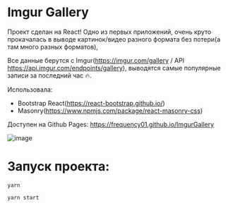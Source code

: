 # Imgur Gallery

Проект сделан на React! Одно из первых приложений, очень круто прокачалась в выводе картинок/видео разного формата без потери(а там много разных форматов),

Все данные берутся с Imgur(https://imgur.com/gallery / API https://api.imgur.com/endpoints/gallery), выводятся самые популярные записи за последний час 🔥.

Использовала:
- Bootstrap React(https://react-bootstrap.github.io/)
- Masonry(https://www.npmjs.com/package/react-masonry-css)

Доступен на Github Pages: https://frequency01.github.io/ImgurGallery











![image](https://user-images.githubusercontent.com/58260898/118372544-e24a5980-b5ba-11eb-983b-2721773b624b.png)

# Запуск проекта:

`yarn`

`yarn start`
